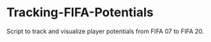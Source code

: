 # Tracking-FIFA-Potentials
Script to track and visualize player potentials from FIFA 07 to FIFA 20.
